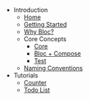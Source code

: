 * Introduction
  * [Home](/)
  * [Getting Started](getting-started.md)
  * [Why Bloc?](why-bloc.md)
  * Core Concepts
    * [Core](core-concepts.md)
    * [Bloc + Compose](bloc-compose.md)
    * [Test](bloc-test.md)
  * [Naming Conventions](naming-conventions.md)
* Tutorials
  * [Counter](tutorials/counter.md)
  * [Todo List](tutorials/todo-list.md)
